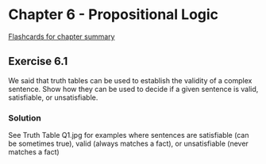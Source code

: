 # Chapter 6 - Propositional Logic #
[Flashcards for chapter summary](http://www.cram.com/flashcards/chapter-6-agents-that-reason-logicaly-7511652)


## Exercise 6.1 ##
We said that truth tables can be used to establish the validity of a complex sentence. Show
how they can be used to decide if a given sentence is valid, satisfiable, or unsatisfiable.

### Solution ###
See Truth Table Q1.jpg for examples where sentences are satisfiable (can be sometimes true), valid (always matches
a fact), or unsatisfiable (never matches a fact)

